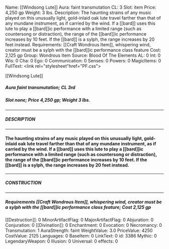 Name: [[Windsong Lute]]
Aura: faint transmutation
CL: 3
Slot: item
Price: 4,250 gp
Weight: 3 lbs.
Description: The haunting strains of any music played on this unusually light, gold-inlaid oak lute travel farther than that of any mundane instrument, as if carried by the wind. If a [[bard]] uses this lute to play a [[bard]]ic performance with a limited range (such as countersong or distraction), the range of the [[bard]]ic performance increases by 10 feet. If the [[bard]] is a sylph, the range increases by 20 feet instead.
Requirements: [[Craft Wondrous Item]], whispering wind, creator must be a sylph with the [[bard]]ic performance class feature
Cost: 2,125 gp
Group: Wondrous Item
Source: Blood Of The Elements
AL: 0
Int: 0
Wis: 0
Cha: 0
Ego: 0
Communication: 0
Senses: 0
Powers: 0
MagicItems: 0
FullText: <link rel="stylesheet"href="PF.css"><div class="heading"><p class="alignleft">[[Windsong Lute]]</p><div style="clear: both;"></div></div><div><h5><b>Aura </b>faint transmutation; <b>CL </b>3rd</h5><h5><b>Slot </b>none; <b>Price </b>4,250 gp; <b>Weight </b>3 lbs.</h5></div><hr/><div><h5><b>DESCRIPTION</b></h5></div><hr/><div><h4><p>The haunting strains of any music played on this unusually light, gold-inlaid oak lute travel farther than that of any mundane instrument, as if carried by the wind. If a [[bard]] uses this lute to play a [[bard]]ic performance with a limited range (such as countersong or distraction), the range of the [[bard]]ic performance increases by 10 feet. If the [[bard]] is a sylph, the range increases by 20 feet instead.</p></h4></div><hr/><div><h5><b>CONSTRUCTION</b></h5></div><hr/><div><h5><b>Requirements </b>[[Craft Wondrous Item]], <i>whispering wind</i>, creator must be a sylph with the [[bard]]ic performance class feature; <b>Cost </b>2,125 gp</h5></div>
[[Destruction]]: 0
MinorArtifactFlag: 0
MajorArtifactFlag: 0
Abjuration: 0
Conjuration: 0
[[Divination]]: 0
Enchantment: 0
Evocation: 0
Necromancy: 0
Transmutation: 1
AuraStrength: faint
WeightValue: 3.0
PriceValue: 4250
CostValue: 2125
Languages: 0
BaseItem: 0
LinkText: 0
id: 3386
Mythic: 0
LegendaryWeapon: 0
Illusion: 0
Universal: 0
effects: 0
